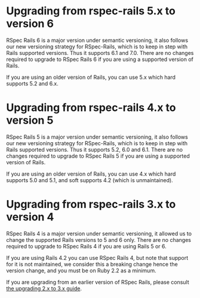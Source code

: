# Upgrading from rspec-rails 5.x to version 6

RSpec Rails 6 is a major version under semantic versioning, it also follows our new versioning strategy for RSpec-Rails, which is to keep in step with Rails supported versions. Thus it supports 6.1 and 7.0. There are no changes required to upgrade to RSpec Rails 6 if you are using a supported version of Rails.

If you are using an older version of Rails, you can use 5.x which hard supports 5.2 and 6.x.

# Upgrading from rspec-rails 4.x to version 5

RSpec Rails 5 is a major version under semantic versioning, it also follows our new versioning strategy for RSpec-Rails, which is to keep in step with Rails supported versions. Thus it supports 5.2, 6.0 and 6.1. There are no changes required to upgrade to RSpec Rails 5 if you are using a supported version of Rails.

If you are using an older version of Rails, you can use 4.x which hard supports 5.0 and 5.1, and soft supports 4.2 (which is unmaintained).

# Upgrading from rspec-rails 3.x to version 4

RSpec Rails 4 is a major version under semantic versioning, it allowed us to change the supported Rails versions to 5 and 6 only. There are no changes required to upgrade to RSpec Rails 4 if you are using Rails 5 or 6.

If you are using Rails 4.2 you can use RSpec Rails 4, but note that support for it is not maintained, we consider this a breaking change hence the version change, and you must be on Ruby 2.2 as a minimum.

If you are upgrading from an earlier version of RSpec Rails, please consult [the upgrading 2.x to 3.x guide](https://relishapp.com/rspec/rspec-rails/v/3-9/docs/upgrade).

